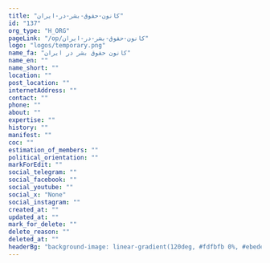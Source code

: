 ```yaml
---
title: "کانون-حقوق-بشر-در-ایران"
id: "137"
org_type: "H_ORG"
pageLink: "/op/کانون-حقوق-بشر-در-ایران"
logo: "logos/temporary.png"
name_fa: "کانون حقوق بشر در ایران"
name_en: ""
name_short: ""
location: ""
post_location: ""
internetAddress: ""
contact: ""
phone: ""
about: ""
expertise: ""
history: ""
manifest: ""
coc: ""
estimation_of_members: ""
political_orientation: ""
markForEdit: ""
social_telegram: ""
social_facebook: ""
social_youtube: ""
social_x: "None"
social_instagram: ""
created_at: ""
updated_at: ""
mark_for_delete: ""
delete_reason: ""
deleted_at: ""
headerBg: "background-image: linear-gradient(120deg, #fdfbfb 0%, #ebedee 100%);"
---
```


